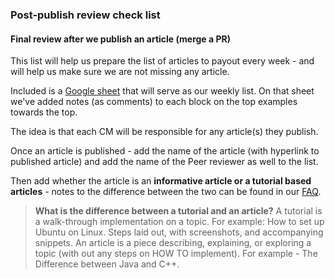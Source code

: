 ### Post-publish review check list
#### Final review after we publish an article (merge a PR)
This list will help us prepare the list of articles to payout every week - and will help us make sure we are not missing any article.

Included is a [Google sheet](https://docs.google.com/spreadsheets/d/10RlhQIyoBcZwkIWEetGPsrpJ1QgdrKmQm_fIZrdinlI/edit#gid=0) that will serve as our weekly list. On that sheet we've added notes (as comments) to each block on the top examples towards the top. 

The idea is that each CM will be responsible for any article(s) they publish.

Once an article is published - add the name of the article (with hyperlink to published article) and add the name of the Peer reviewer as well to the list.

Then add whether the article is an **informative article or a tutorial based articles** - notes to the difference between the two can be found in our [FAQ](https://github.com/section-engineering-education/engineering-education/blob/master/new_contributors/FAQ.md).

>**What is the difference between a tutorial and an article?**
>A tutorial is a walk-through implementation on a topic. For example: How to set up Ubuntu on Linux. Steps laid out, with screenshots, and accompanying snippets. An article is a piece describing, explaining, or exploring a topic (with out any steps on HOW TO implement). For example - The Difference between Java and C++.
